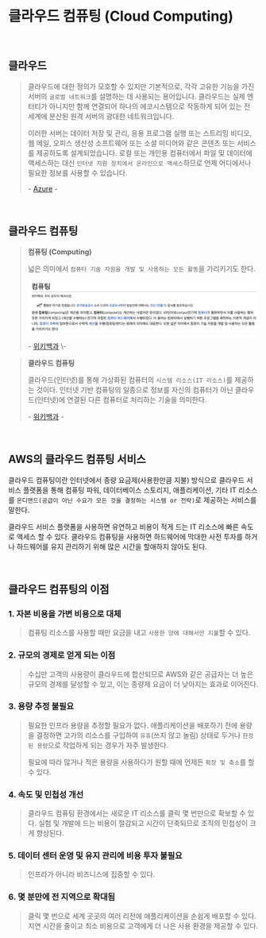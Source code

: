 # 클라우드 컴퓨팅 (Cloud Computing)

<br />



## 클라우드

> 클라우드에 대한 정의가 모호할 수 있지만 기본적으로, 각각 고유한 기능을 가진 서버의 `글로벌 네트워크`를 설명하는 데 사용되는 용어입니다. 클라우드는 실제 엔터티가 아니지만 함께 연결되어 하나의 에코시스템으로 작동하게 되어 있는 전 세계에 분산된 원격 서버의 광대한 네트워크입니다. 
>
> 이러한 서버는 데이터 저장 및 관리, 응용 프로그램 실행 또는 스트리밍 비디오, 웹 메일, 오피스 생산성 소프트웨어 또는 소셜 미디어와 같은 콘텐츠 또는 서비스를 제공하도록 설계되었습니다. 로컬 또는 개인용 컴퓨터에서 파일 및 데이터에 액세스하는 대신 `인터넷 지원 장치에서 온라인으로 액세스`하므로 언제 어디에서나 필요한 정보를 사용할 수 있습니다.
>
> \- [Azure](https://azure.microsoft.com/ko-kr/overview/what-is-the-cloud/) -

<br />



## 클라우드 컴퓨팅

> **컴퓨팅 (Computing)**
>
> 넓은 의미에서 `컴퓨터 기술 자원을 개발 및 사용하는 모든 활동`을 가리키기도 한다.
>
> ![cloud computing](./assets/01_cloud_computing.png)
>
> \- [위키백과]([https://ko.wikipedia.org/wiki/%EC%BB%B4%ED%93%A8%ED%8C%85](https://ko.wikipedia.org/wiki/컴퓨팅)) \-

> **클라우드 컴퓨팅**
>
> 클라우드(인터넷)를 통해 가상화된 컴퓨터의 `시스템 리소스(IT 리소스)`를 제공하는 것이다. 인터넷 기반 컴퓨팅의 일종으로 정보를 자신의 컴퓨터가 아닌 클라우드(인터넷)에 연결된 다른 컴퓨터로 처리하는 기술을 의미한다.
>
> \- [위키백과]([https://ko.wikipedia.org/wiki/%ED%81%B4%EB%9D%BC%EC%9A%B0%EB%93%9C_%EC%BB%B4%ED%93%A8%ED%8C%85](https://ko.wikipedia.org/wiki/클라우드_컴퓨팅)) -

<br />



## AWS의 클라우드 컴퓨팅 서비스

클라우드 컴퓨팅이란 인터넷에서 종량 요금제(사용한만큼 지불) 방식으로 클라우드 서비스 플랫폼을 통해 컴퓨팅 파워, 데이터베이스 스토리지, 애플리케이션, 기타 IT 리소스를 `온디맨드(공급이 아닌 수요가 모든 것을 결정하는 시스템 or 전략)`로 제공하는 서비스를 말한다.

클라우드 서비스 플랫폼을 사용하면 유연하고 비용이 적게 드는 IT 리소스에 빠른 속도로 액세스 할 수 있다. 클라우드 컴퓨팅을 사용하면 하드웨어에 막대한 사전 투자를 하거나 하드웨어를 유지 관리하기 위해 많은 시간을 할애하지 않아도 된다.

<br />



## 클라우드 컴퓨팅의 이점

### 1. 자본 비용을 가변 비용으로 대체

> 컴퓨팅 리소스를 사용할 때만 요금을 내고 `사용한 양에 대해서만 지불`할 수 있다.

### 2. 규모의 경제로 얻게 되는 이점

> 수십만 고객의 사용량이 클라우드에 합산되므로 AWS와 같은 공급자는 더 높은 규모의 경제를 달성할 수 있고, 이는 종량제 요금이 더 낮아지는 효과로 이어진다.

### 3. 용량 추정 불필요

> 필요한 인프라 용량을 추정할 필요가 없다. 애플리케이션을 배포하기 전에 용량을 결정하면 고가의 리소스를 구입하여 `유휴`(쓰지 않고 놀림) 상태로 두거나 `한정된 용량`으로 작업하게 되는 경우가 자주 발생한다.
>
> 필요에 따라 많거나 적은 용량을 사용하다가 원할 때에 언제든 `확장 및 축소`를 할 수 있다.

### 4. 속도 및 민첩성 개선

> 클라우드 컴퓨팅 환경에서는 새로운 IT 리소스를 클릭 몇 번만으로 확보할 수 있다. 실험 및 개발에 드는 비용이 절감되고 시간이 단축되므로 조직의 민첩성이 크게 향상된다.

### 5. 데이터 센터 운영 및 유지 관리에 비용 투자 불필요

> 인프라가 아니라 비즈니스에 집중할 수 있다. 

### 6. 몇 분만에 전 지역으로 확대됨

> 클릭 몇 번으로 세계 곳곳의 여러 리전에 애플리케이션을 손쉽게 배포할 수 있다. 지연 시간을 줄이고 최소 비용으로 고객에게 더 나은 사용 환경을 제공할 수 있다.
